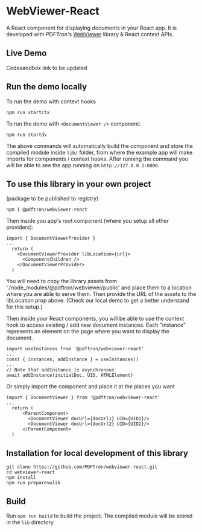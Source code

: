 # WebViewer-React 

A React component for displaying documents in your React app. It is developed with PDFTron's [WebViewer](https://www.pdftron.com/documentation/web/) library & React context APIs.

## Live Demo

Codesandbox link to be updated 

## Run the demo locally

To run the demo with context hooks
```
npm run startctx
```

To run the demo with `<DocumentViewer />` component:
```
npm run startdv
```

The above commands will automatically build the component and store the compiled module inside `lib/` folder, from where the example app will make imports for components / context hooks. After running the command you will be able to see the app running on `http://127.0.0.1:8000`. 

## To use this library in your own project
(package to be published to registry)

```
npm i @pdftron/webviewer-react
```
Then inside you app's root component (where you setup all other providers):
```
import { DocumentViewerProvider }
...
  return (
    <DocumentViewerProvider libLocation={url}>
      <ComponentChildren />
    </DocumentViewerProvider>
  )
```
You will need to copy the library assets from './node_modules/@pdftron/webviewer/public' and place them to a location where you are able to serve them. Then provide the URL of the assets to the libLocation prop above. (Check our local demo to get a better understand for this setup.)

Then inside your React components, you will be able to use the context hook to access existing / add new document instances. Each "instance" represents an element on the page where you want to display the document.

```
import useInstances from '@pdftron/webviewer-react'
...
const { instances, addInstance } = useInstances()
...
// Note that addInstance is asynchronous
await addInstance(initialDoc, UID, HTMLElement)
```

Or simply import the <DocumentViewer /> component and place it at the places you want

```
import { DocumentViewer } from '@pdftron/webviewer-react'
...
  return (
      <ParentComponent>
        <DocumentViewer docUrl={docUrl1} UID={UID1}/>
        <DocumentViewer docUrl={docUrl2} UID={UID2}/>
      </ParentComponent>
  )
```




## Installation for local development of this library

```
git clone https://github.com/PDFTron/webviewer-react.git
cd webviewer-react
npm install
npm run preparevwlib
```

## Build

Run `npm run build` to build the project. The compiled module will be stored in the `lib` directory. 


